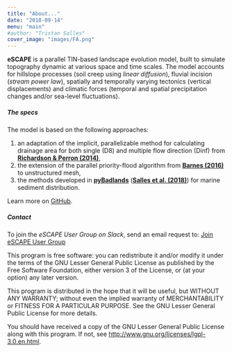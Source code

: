 ```yaml
---
title: "About..."
date: "2018-09-14"
menu: "main"
#author: "Tristan Salles"
cover_image: "images/FA.png"
---
```


**eSCAPE** is a parallel TIN-based landscape evolution model, built to simulate topography dynamic at various space and time scales. The model accounts for hillslope processes (soil creep using _linear diffusion_), fluvial incision (_stream power law_), spatially and temporally varying tectonics (vertical displacements) and climatic forces (temporal and spatial precipitation changes and/or sea-level fluctuations).

##### The specs

The model is based on the following approaches:

1. an adaptation of the implicit, parallelizable method for calculating drainage area for both single (D8) and multiple flow direction (Dinf) from [**Richardson & Perron (2014)**](https://agupubs.onlinelibrary.wiley.com/doi/full/10.1002/2013WR014326),
2. the extension of the parallel priority-flood algorithm from [**Barnes (2016)**](https://arxiv.org/abs/1606.06204) to unstructured mesh,
3. the methods developed in [**pyBadlands**](https://github.com/badlands-model/pyBadlands_serial) ([**Salles et al. (2018)**](https://journals.plos.org/plosone/article?id=10.1371/journal.pone.0195557)) for marine sediment distribution.

Learn more on [GitHub](https://github.com/Geodels/eSCAPE/blob/master/README.md).

##### Contact

To join the _eSCAPE User Group on Slack_, send an email request to: <a href="MAILTO:tristan.salles@sydney.edu.au?subject=eSCAPE User Group&body=Please send me an invite to join the eSCAPE User Group">Join eSCAPE User Group</a>

This program is free software: you can redistribute it and/or modify it under the terms of the GNU Lesser General Public License as published by the Free Software Foundation, either version 3 of the License, or (at your option) any later version.

This program is distributed in the hope that it will be useful, but WITHOUT ANY WARRANTY; without even the implied warranty of MERCHANTABILITY or FITNESS FOR A PARTICULAR PURPOSE.  See the GNU Lesser General Public License for more details.

You should have received a copy of the GNU Lesser General Public License along with this program.  If not, see <http://www.gnu.org/licenses/lgpl-3.0.en.html>.
